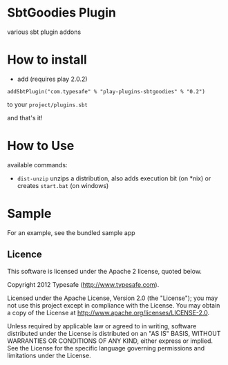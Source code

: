 # SbtGoodies Plugin

various sbt plugin addons

# How to install

* add 
(requires play 2.0.2)
```
addSbtPlugin("com.typesafe" % "play-plugins-sbtgoodies" % "0.2")
``` 
to your ```project/plugins.sbt```

and that's it!

# How to Use

available commands:

* ```dist-unzip``` unzips a distribution, also adds execution bit (on
  *nix) or creates ```start.bat``` (on windows)

# Sample

For an example, see the bundled sample app

## Licence

This software is licensed under the Apache 2 license, quoted below.

Copyright 2012 Typesafe (http://www.typesafe.com).

Licensed under the Apache License, Version 2.0 (the "License"); you may not use this project except in compliance with the License. You may obtain a copy of the License at http://www.apache.org/licenses/LICENSE-2.0.

Unless required by applicable law or agreed to in writing, software distributed under the License is distributed on an "AS IS" BASIS, WITHOUT WARRANTIES OR CONDITIONS OF ANY KIND, either express or implied. See the License for the specific language governing permissions and limitations under the License.
